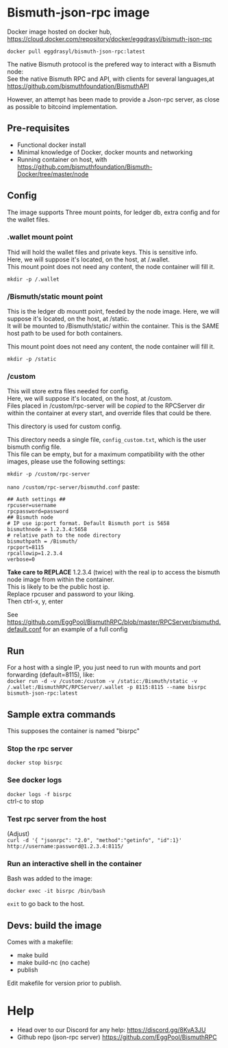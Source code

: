 # Bismuth-json-rpc image

Docker image hosted on docker hub, https://cloud.docker.com/repository/docker/eggdrasyl/bismuth-json-rpc

`docker pull eggdrasyl/bismuth-json-rpc:latest`

The native Bismuth protocol is the prefered way to interact with a Bismuth node:  
See the native Bismuth RPC and API, with clients for several languages,at https://github.com/bismuthfoundation/BismuthAPI

However, an attempt has been made to provide a Json-rpc server, as close as possible to bitcoind implementation.

## Pre-requisites

- Functional docker install
- Minimal knowledge of Docker, docker mounts and networking
- Running container on host, with https://github.com/bismuthfoundation/Bismuth-Docker/tree/master/node

## Config

The image supports Three mount points, for ledger db, extra config and for the wallet files.

### .wallet mount point

Thid will hold the wallet files and private keys. This is sensitive info.  
Here, we will suppose it's located, on the host, at /.wallet.  
This mount point does not need any content, the node container will fill it.

`mkdir -p /.wallet`

### /Bismuth/static mount point

This is the ledger db mountt point, feeded by the node image.
Here, we will suppose it's located, on the host, at /static.  
It will be mounted to /Bismuth/static/ within the container. This is the SAME host path to be used for both containers.

This mount point does not need any content, the node container will fill it.

`mkdir -p /static`

### /custom

This will store extra files needed for config.  
Here, we will suppose it's located, on the host, at /custom.  
Files placed in /custom/rpc-server will be *copied* to the RPCServer dir within the container at every start, and override files that could be there.

This directory is used for custom config.

This directory needs a single file, `config_custom.txt`, which is the user bismuth config file.   
This file can be empty, but for a maximum compatibility with the other images, please use the following settings:

`mkdir -p /custom/rpc-server`

`nano /custom/rpc-server/bismuthd.conf`
paste:  
```
## Auth settings ##
rpcuser=username
rpcpassword=password
## Bismuth node
# IP use ip:port format. Default Bismuth port is 5658
bismuthnode = 1.2.3.4:5658
# relative path to the node directory
bismuthpath = /Bismuth/
rpcport=8115
rpcallowip=1.2.3.4
verbose=0
```
**Take care to REPLACE** 1.2.3.4 (twice) with the real ip to access the bismuth node image from within the container.  
This is likely to be the public host ip.  
Replace rpcuser and password to your liking.  
Then ctrl-x, y, enter

See https://github.com/EggPool/BismuthRPC/blob/master/RPCServer/bismuthd.default.conf for an example of a full config

## Run

For a host with a single IP, you just need to run with mounts and port forwarding (default=8115), like:  
`docker run -d -v /custom:/custom -v /static:/Bismuth/static -v /.wallet:/BismuthRPC/RPCServer/.wallet -p 8115:8115 --name bisrpc bismuth-json-rpc:latest`


## Sample extra commands

This supposes the container is named "bisrpc"

### Stop the rpc server

`docker stop bisrpc`  

### See docker logs

`docker logs -f bisrpc`  
ctrl-c to stop

### Test rpc server from the host

(Adjust)  
`curl -d '{ "jsonrpc": "2.0", "method":"getinfo", "id":1}' http://username:password@1.2.3.4:8115/`

### Run an interactive shell in the container

Bash was added to the image:

`docker exec -it bisrpc /bin/bash`  

`exit` to go back to the host.

## Devs: build the image

Comes with a makefile:  
- make build  
- make build-nc  (no cache)  
- publish

Edit makefile for version prior to publish.

# Help

- Head over to our Discord for any help: https://discord.gg/8KvA3JU
- Github repo (json-rpc server) https://github.com/EggPool/BismuthRPC
